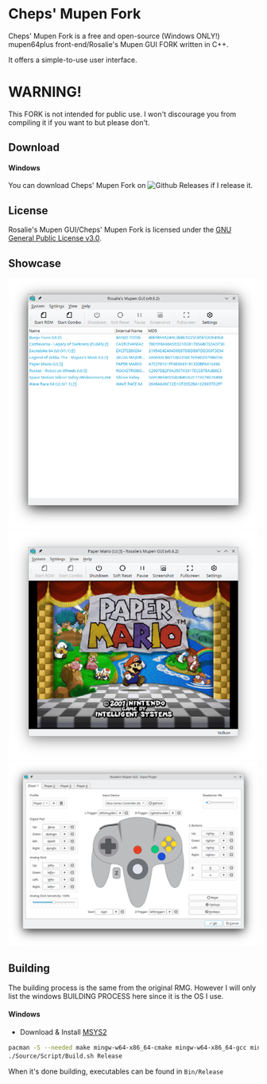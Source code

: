 # Cheps' Mupen Fork 

Cheps' Mupen Fork is a free and open-source (Windows ONLY!) mupen64plus front-end/Rosalie's Mupen GUI FORK written in C++.

It offers a simple-to-use user interface.

# WARNING!

This FORK is not intended for public use. I won't discourage you from compiling it if you want to but please don't.

## Download

#### Windows
You can download Cheps' Mupen Fork on ![Github Releases](https://github.com/cheps365/CMF/releases) if I release it.

## License

Rosalie's Mupen GUI/Cheps' Mupen Fork is licensed under the [GNU General Public License v3.0](https://www.gnu.org/licenses/gpl-3.0.en.html).

## Showcase

![RomBrowser](Package/Screenshots/RomBrowser.png)
![InGame](Package/Screenshots/InGame.png)
![InputSettings](Package/Screenshots/InputSettings.png)

## Building

The building process is the same from the original RMG. However I will only list the windows BUILDING PROCESS here since it is the OS I use.

#### Windows
* Download & Install [MSYS2](https://www.msys2.org/)
```bash
pacman -S --needed make mingw-w64-x86_64-cmake mingw-w64-x86_64-gcc mingw-w64-x86_64-hidapi mingw-w64-x86_64-freetype mingw-w64-x86_64-libpng mingw-w64-x86_64-qt6 mingw-w64-x86_64-SDL2 mingw-w64-x86_64-speexdsp mingw-w64-x86_64-libsamplerate mingw-w64-x86_64-nasm mingw-w64-x86_64-minizip mingw-w64-x86_64-vulkan-headers git
./Source/Script/Build.sh Release
```

When it's done building, executables can be found in `Bin/Release`
